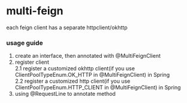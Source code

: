 # multi-feign
each feign client has a separate httpclient/okhttp

### usage guide
1. create an interface, then annotated with @MultiFeignClient   
2. register client    
2.1 register a customized okhttp client(if you use ClientPoolTypeEnum.OK_HTTP in @MultiFeignClient) in Spring   
2.2 register a customized http client(if you use ClientPoolTypeEnum.HTTP_CLIENT in @MultiFeignClient) in Spring       
3. using @RequestLine to annotate method   

